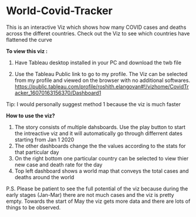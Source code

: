 # World-Covid-Tracker
This is an interactive Viz which shows how many COVID cases and deaths across the differet countries. Check out the Viz to see which countries have flattened the curve 

**To view this viz :**

1) Have Tableau desktop installed in your PC and download the twb file 

2) Use the Tableau Public link to go to my profile. The Viz can be selected from my profile and viewed on the browser with no additional softwares.
   https://public.tableau.com/profile/roshith.elangovan#!/vizhome/CovidTracker_16070163156370/Dashboard1

Tip: I would personally suggest method 1 because the viz is much faster


**How to use the viz?**
1) The story consists of multiple dahsboards. Use the play button to start the intreactive viz and it will automatically go through differrent dates starting from Jan 1 2020
2) The other dashboards change the the values according to the stats for that particular day
3) On the right bottom one particular country can be selected to view thier new case and death rate for the day
4) Top left dashboard shows a world map that conveys the total cases and deaths around the world

P.S. Please be patient to see the full potential of the viz because during the early stages (Jan-Mar) there are not much cases and the viz is pretty empty. Towards the start of May the viz gets more data and there are lots of things to be observed.
